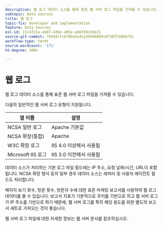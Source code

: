 ```yaml
---
description: 웹 로그 데이터 소스를 통해 표준 웹 서버 로그 파일을 가져올 수 있습니다.
subtopic: Data sources
title: 웹 로그
topic-fix: Developer and implementation
feature: Data Sources
exl-id: 11c4f21a-de07-436e-a05e-ab6769cb3e21
source-git-commit: 79294cfc6f86e5a41a39504099cd730f53668725
workflow-type: tm+mt
source-wordcount: '171'
ht-degree: 100%

---
```


# 웹 로그

웹 로그 데이터 소스를 통해 표준 웹 서버 로그 파일을 가져올 수 있습니다.

다음의 일반적인 웹 서버 로그 유형이 지원됩니다.

| 열 이름 | 설명 |
|--- |--- |
| NCSA 일반 로그 | Apache 기본값 |
| NCSA 확장(통합) | Apache |
| W3C 확장 로그 | IIS 4.0 이상에서 사용됨 |
| Microsoft IIS 로그 | IIS 3.0 이전에서 사용됨 |

데이터 소스가 처리하는 기본 로그 파일 필드에는 IP 주소, 요청 날짜/시간, URL이 포함됩니다. NCSA 확장 형식 등의 일부 경우 데이터 소스는 레퍼러 및 사용자 에이전트 필드도 처리합니다.

페이지 보기 횟수, 방문 횟수, 방문자 수에 대한 표준 마케팅 보고서를 사용하여 웹 로그 데이터를 볼 수 있습니다. 보고서 지표가 기본적으로 쿠키를 기반으로 하고 웹 서버 로그가 IP 주소를 기반으로 하기 때문에, 웹 서버 로그를 특히 해당 용도를 위한 별도의 보고서 세트로 가져오는 것이 좋습니다.

웹 서버 로그 파일에 대한 자세한 정보는 웹 서버 문서를 참조하십시오.
